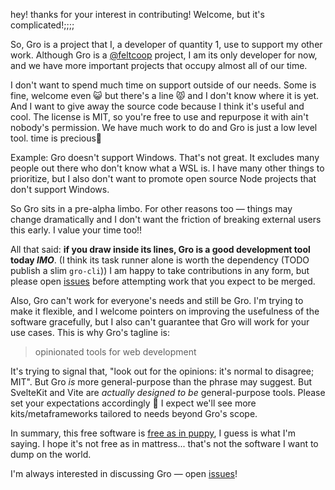hey! thanks for your interest in contributing! Welcome, but it's complicated!;;;;

So, Gro is a project that I, a developer of quantity 1, use to support my other work.
Although Gro is a [@feltcoop](https://github.com/feltcoop) project,
I am its only developer for now,
and we have more important projects that occupy almost all of our time.

I don't want to spend much time on support outside of our needs.
Some is fine, welcome even 😺 but there's a line 😾 and I don't know where it is yet.
And I want to give away the source code because I think it's useful and cool.
The license is MIT, so you're free to use and repurpose it with ain't nobody's permission.
We have much work to do and Gro is just a low level tool.
time is precious🌄

Example: Gro doesn't support Windows. That's not great.
It excludes many people out there who don't know what a WSL is.
I have many other things to prioritize,
but I also don't want to promote open source Node projects that don't support Windows.

So Gro sits in a pre-alpha limbo. For other reasons too —
things may change dramatically and I don't want the friction of breaking external users this early.
I value your time too!!

All that said: **if you draw inside its lines, Gro is a good development tool today _IMO_**.
(I think its task runner alone is worth the dependency (TODO publish a slim `gro-cli`))
I am happy to take contributions in any form,
but please open [issues](https://github.com/feltcoop/gro/issues)
before attempting work that you expect to be merged.

Also, Gro can't work for everyone's needs and still be Gro.
I'm trying to make it flexible, and I welcome pointers
on improving the usefulness of the software gracefully,
but I also can't guarantee that Gro will work for your use cases.
This is why Gro's tagline is:

> opinionated tools for web development

It's trying to signal that, "look out for the opinions: it's normal to disagree; MIT".
But Gro _is_ more general-purpose than the phrase may suggest.
But SvelteKit and Vite are _actually designed to be_ general-purpose tools.
Please set your expectations accordingly 🐢
I expect we'll see more kits/metaframeworks tailored to needs beyond Gro's scope.

In summary, this free software is
[free as in puppy](https://twitter.com/GalaxyKate/status/1371159136684105728),
I guess is what I'm saying.
I hope it's not free as in mattress... that's not the software I want to dump on the world.

I'm always interested in discussing Gro — open [issues](https://github.com/feltcoop/gro/issues)!
